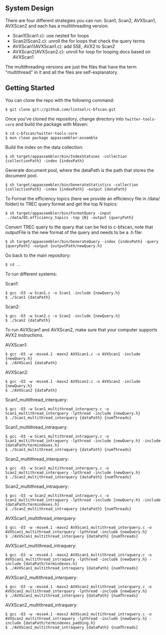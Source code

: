 System Design
--------------
There are four different strategies you can run: Scan1, Scan2, AVXScan1, AVXScan2 and each has a multithreading version.
* Scan1(Scan1.c): use nested for loops
* Scan2(Scan2.c): unroll the for loops that check the query terms
* AVXScan1(AVXScan1.c): add SSE, AVX2 to Scan2
* AVXScan2(AVXScan2.c): unroll for loop for looping docs based on AVXScan1

The multithreading versions are just the files that have the term "multithread" in it and all the files are self-explanatory.

Getting Started
--------------
You can clone the repo with the following command:

```
$ git clone git://github.com/lintool/c-bfscan.git
``` 

Once you've cloned the repository, change directory into `twitter-tools-core` and build the package with Maven:

```
$ cd c-bfscan/twitter-tools-core
$ mvn clean package appassembler:assemble
```

Build the index on the data collection:

```
$ sh target/appassembler/bin/IndexStatuses -collection {collectionPath} -index {indexPath}
```

Generate document pool, where the dataPath is the path that stores the document pool.

```
$ sh target/appassembler/bin/GenerateStatistics -collection {collectionPath} -index {indexPath} -output {dataPath}
```

To Format the efficiency topics (here we provide an efficiency file in /data/ folder) to TREC query format and get the top N topics:

```
$ sh target/appassembler/bin/FormatQuery -input ../data/05.efficiency_topics -top {N} -output {queryPath}
```
Convert TREC query to the query that can be fed to c-bfscan, note that outputFile is the new format of the query and needs to be a .h file:

```
$ sh target/appassembler/bin/GenerateQuery -index {indexPath} -query {queryPath} -output {outputPath/newQuery.h}
```

Go back to the main repository:

```
$ cd ..
```

To run different systems:

Scan1:

```
$ gcc -O3 -w Scan1.c -o Scan1 -include {newQuery.h}
$ ./Scan1 {dataPath}
```

Scan2:

```
$ gcc -O3 -w Scan2.c -o Scan2 -include {newQuery.h}
$ ./Scan2 {dataPath}
```
To run AVXScan1 and AVXScan2, make sure that your computer supports AVX2 instructions.

AVXScan1:

```
$ gcc -O3 -w -msse4.1 -mavx2 AVXScan1.c -o AVXScan1 -include {newQuery.h}
$ ./AVXScan1 {dataPath}
```

AVXScan2:

```
$ gcc -O3 -w -msse4.1 -mavx2 AVXScan2.c -o AVXScan2 -include {newQuery.h}
$ ./AVXScan2 {dataPath}
```

Scan1_multithread_interquery:

```
$ gcc -O3 -w Scan1_multithread_interquery.c -o Scan1_multithread_interquery -lpthread -include {newQuery.h}
$ ./Scan1_multithread_interquery {dataPath} {numThreads}
```

Scan1_multithread_intraquery:

```
$ gcc -O3 -w Scan1_multithread_intraquery.c -o Scan1_multithread_intraquery -lpthread -include {newQuery.h} -include {dataPath/termindexes.h}
$ ./Scan1_multithread_intraquery {dataPath} {numThreads}
```

Scan2_multithread_interquery:

```
$ gcc -O3 -w Scan2_multithread_interquery.c -o Scan2_multithread_interquery -lpthread -include {newQuery.h}
$ ./Scan2_multithread_interquery {dataPath} {numThreads}
```

Scan2_multithread_intraquery:

```
$ gcc -O3 -w Scan2_multithread_intraquery.c -o Scan2_multithread_intraquery -lpthread -include {newQuery.h} -include {dataPath/termindexes.h}
$ ./Scan2_multithread_intraquery {dataPath} {numThreads}
```

AVXScan1_multithread_interquery:

```
$ gcc -O3 -w -msse4.1 -mavx2 AVXScan1_multithread_interquery.c -o AVXScan1_multithread_interquery -lpthread -include {newQuery.h}
$ ./AVXScan1_multithread_interquery {dataPath} {numThreads}
```

AVXScan1_multithread_intraquery:

```
$ gcc -O3 -w -msse4.1 -mavx2 AVXScan1_multithread_intraquery.c -o AVXScan1_multithread_intraquery -lpthread -include {newQuery.h} -include {dataPath/termindexes.h}
$ ./AVXScan1_multithread_intraquery {dataPath} {numThreads}
```

AVXScan2_multithread_interquery:

```
$ gcc -O3 -w -msse4.1 -mavx2 AVXScan2_multithread_interquery.c -o AVXScan2_multithread_interquery -lpthread -include {newQuery.h}
$ ./AVXScan2_multithread_interquery {dataPath} {numThreads}
```

AVXScan2_multithread_intraquery:

```
$ gcc -O3 -w -msse4.1 -mavx2 AVXScan2_multithread_intraquery.c -o AVXScan2_multithread_intraquery -lpthread -include {newQuery.h} -include {dataPath/termindexes_padding.h}
$ ./AVXScan2_multithread_intraquery {dataPath} {numThreads}
```
